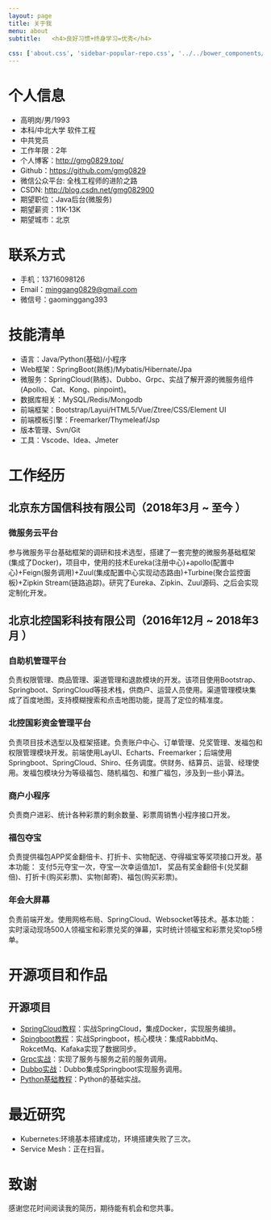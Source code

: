 ```yaml
---
layout: page
title: 关于我
menu: about
subtitle:   <h4>良好习惯+终身学习=优秀</h4>
                            
css: ['about.css', 'sidebar-popular-repo.css', '../../bower_components/flag-icon-css/css/flag-icon.min.css']
---
```


<!-- {% include about.html %} -->

# 个人信息

 - 高明岗/男/1993 
 - 本科/中北大学 软件工程
 - 中共党员
 - 工作年限：2年
 - 个人博客：http://gmg0829.top/ 
 - Github：https://github.com/gmg0829
 - 微信公众平台: 全栈工程师的进阶之路
 - CSDN:  http://blog.csdn.net/gmg082900
 - 期望职位：Java后台(微服务) 
 - 期望薪资：11K-13K
 - 期望城市：北京
# 联系方式
- 手机：13716098126
- Email：minggang0829@gmail.com
- 微信号：gaominggang393
# 技能清单
- 语言：Java/Python(基础)/小程序
- Web框架：SpringBoot(熟练)/Mybatis/Hibernate/Jpa
- 微服务：SpringCloud(熟练)、Dubbo、Grpc、实战了解开源的微服务组件(Apollo、Cat、Kong、pinpoint)。
- 数据库相关：MySQL/Redis/Mongodb
- 前端框架：Bootstrap/Layui/HTML5/Vue/Ztree/CSS/Element UI
- 前端模板引擎：Freemarker/Thymeleaf/Jsp
- 版本管理、Svn/Git
- 工具：Vscode、Idea、Jmeter
# 工作经历
## 北京东方国信科技有限公司（2018年3月 ~ 至今 ）
### 微服务云平台 
参与微服务平台基础框架的调研和技术选型，搭建了一套完整的微服务基础框架(集成了Docker)，项目中，使用的技术Eureka(注册中心)+apollo(配置中心)+Feign(服务调用)+Zuul(集成配置中心实现动态路由)+Turbine(聚合监控面板)+Zipkin Stream(链路追踪)。研究了Eureka、Zipkin、Zuul源码、之后会实现定制化开发。

## 北京北控国彩科技有限公司（2016年12月 ~ 2018年3月 ）

### 自助机管理平台
负责权限管理、商品管理、渠道管理和退款模块的开发。该项目使用Bootstrap、Springboot、SpringCloud等技术栈，供商户、运营人员使用。渠道管理模块集成了百度地图，支持模糊搜索和点击地图功能，提高了定位的精准度。

### 北控国彩资金管理平台     
负责项目技术选型以及框架搭建。负责账户中心、订单管理、兑奖管理、发福包和权限管理模块开发。前端使用LayUI、Echarts、Freemarker；后端使用Springboot、SpringCloud、Shiro、任务调度。供财务、结算员、运营、经理使用。发福包模块分为等级福包、随机福包、和推广福包，涉及到一些小算法。

### 商户小程序

负责商户进彩、统计各种彩票的剩余数量、彩票周销售小程序接口开发。

### 福包夺宝
负责提供福包APP奖金翻倍卡、打折卡、实物配送、夺得福宝等奖项接口开发。基本功能： 支付5元夺宝一次，夺宝一次幸运值加1， 奖品有奖金翻倍卡(兑奖翻倍)、打折卡(购买彩票)、实物(邮寄)、福包(购买彩票)。

### 年会大屏幕
负责前端开发。使用网格布局、SpringCloud、Websocket等技术。基本功能：实时滚动现场500人领福宝和彩票兑奖的弹幕，实时统计领福宝和彩票兑奖top5榜单。
# 开源项目和作品
## 开源项目
  - [SpringCloud教程](https://github.com/gmg0829/SpringcloudLearningExample)：实战SpringCloud，集成Docker，实现服务编排。
  - [Spingboot教程](https://github.com/gmg0829/SpringbootLearningExample)：实战Springboot，核心模块：集成RabbitMq、RokcetMq、Kafaka实现了数据同步。
  - [Grpc实战](https://github.com/gmg0829/GrpcLearningExample)：实现了服务与服务之前的服务调用。
  - [Dubbo实战](https://github.com/gmg0829/DubboLearningExample)：Dubbo集成Springboot实现服务调用。
 - [Python基础教程](https://github.com/gmg0829/python-BasicLearningExample)：Python的基础实战。
# 最近研究
- Kubernetes:环境基本搭建成功，环境搭建失败了三次。
- Service Mesh：正在扫盲。
 # 致谢
感谢您花时间阅读我的简历，期待能有机会和您共事。
      